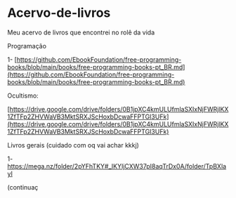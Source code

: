 # Acervo-de-livros
Meu acervo de livros que encontrei no rolê da vida


Programação

1- [https://github.com/EbookFoundation/free-programming-books/blob/main/books/free-programming-books-pt_BR.md](https://github.com/EbookFoundation/free-programming-books/blob/main/books/free-programming-books-pt_BR.md)


Ocultismo:

[https://drive.google.com/drive/folders/0B1jpXC4kmULUfmlaSXIxNjFWRjlKX1ZfTFp2ZHVWaVB3MktSRXJScHoxbDcwaFFPTGI3UFk](https://drive.google.com/drive/folders/0B1jpXC4kmULUfmlaSXIxNjFWRjlKX1ZfTFp2ZHVWaVB3MktSRXJScHoxbDcwaFFPTGI3UFk)

Livros gerais (cuidado com oq vai achar kkkj)

1- https://mega.nz/folder/2pYFhTKY#_IKYIjCXW37pI8aqTrDx0A/folder/TpBXlayI



(continuaç
